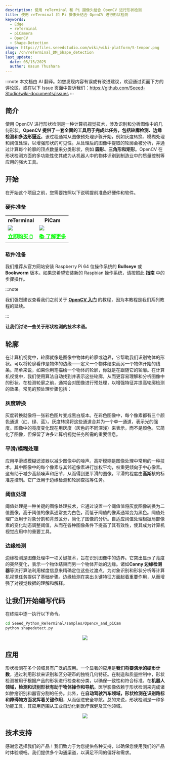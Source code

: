 ```yaml
---
description: 使用 reTerminal 和 Pi 摄像头结合 OpenCV 进行形状检测
title: 使用 reTerminal 和 Pi 摄像头结合 OpenCV 进行形状检测
keywords:
  - Edge
  - reTerminal 
  - piCamera
  - OpenCV
  - Shape-Detection
image: https://files.seeedstudio.com/wiki/wiki-platform/S-tempor.png
slug: /cn/reTerminal_DM_Shape_detection
last_update:
  date: 05/15/2025
  author: Kasun Thushara
---
```

:::note
本文档由 AI 翻译。如您发现内容有误或有改进建议，欢迎通过页面下方的评论区，或在以下 Issue 页面中告诉我们：https://github.com/Seeed-Studio/wiki-documents/issues
:::

## 简介

使用 OpenCV 进行形状检测是一种计算机视觉技术，涉及识别和分析图像中的几何形状。**OpenCV 提供了一套全面的工具用于完成此任务，包括轮廓检测、边缘检测和多边形逼近**。该过程通常从图像预处理步骤开始，例如灰度转换、模糊处理和阈值处理，以增强形状的可见性。从处理后的图像中提取的轮廓会被分析，并通过计算每个轮廓的顶点数量来分类形状，例如 **圆形、三角形和矩形**。OpenCV 在形状检测方面的多功能性使其成为从机器人中的物体识别到制造业中的质量控制等应用的强大工具。

## 开始

在开始这个项目之前，您需要按照以下说明提前准备好硬件和软件。

### 硬件准备

<div class="table-center">
	<table class="table-nobg">
    <tr class="table-trnobg">
      <th class="table-trnobg">reTerminal</th>
      <th class="table-trnobg">PiCam</th>
		</tr>
    <tr class="table-trnobg"></tr>
		<tr class="table-trnobg">
			<td class="table-trnobg"><div style={{textAlign:'center'}}><img src="https://files.seeedstudio.com/wiki/ReTerminal/frigate/reterminal.png" style={{width:300, height:'auto'}}/></div></td>
      <td class="table-trnobg"><div style={{textAlign:'center'}}><img src="https://files.seeedstudio.com/wiki/ReTerminal/Picam/picam2.jpg" style={{width:300, height:'auto'}}/></div></td>
		</tr>
    <tr class="table-trnobg"></tr>
		<tr class="table-trnobg">
			<td class="table-trnobg"><div class="get_one_now_container" style={{textAlign: 'center'}}><a class="get_one_now_item" href="https://www.seeedstudio.com/ReTerminal-with-CM4-p-4904.html?queryID=26220f25bcce77bc420c9c03059787c0&objectID=4904&indexName=bazaar_retailer_products">
              <strong><span><font color={'FFFFFF'} size={"4"}> 立即购买 🖱️</font></span></strong>
          </a></div></td>
      <td class="table-trnobg"><div class="get_one_now_container" style={{textAlign: 'center'}}><a class="get_one_now_item" href="https://wiki.seeedstudio.com/reTerminal-piCam/"><strong><span><font color={'FFFFFF'} size={"4"}>📚 了解更多</font></span></strong></a></div></td>
        </tr>
    </table>
    </div>

### 软件准备

我们推荐从官方网站安装 Raspberry Pi 64 位操作系统的 **Bullseye** 或 **Bookworm** 版本。如果您希望安装新的 Raspbian 操作系统，请按照此 [**指南**](https://wiki.seeedstudio.com/reTerminal/#flash-raspberry-pi-os-64-bit-ubuntu-os-or-other-os-to-emmc) 中的步骤操作。

:::note

我们强烈建议查看我们之前关于 [**OpenCV 入门**](https://wiki.seeedstudio.com/reTerminal_DM_opencv/) 的教程，因为本教程是我们系列教程的延续。

:::

**让我们讨论一些关于形状检测的技术术语。**

## 轮廓

在计算机视觉中，轮廓就像是图像中物体的轮廓或边界，它帮助我们识别物体的形状。可以将轮廓看作是物体的边缘——定义一个物体结束而另一个物体开始的线条。简单来说，如果你用笔描绘一个物体的轮廓，你就是在跟随它的轮廓。在计算机视觉中，我们使用算法自动找到并表示这些轮廓，从而更容易理解和分析图像中的形状。在检测轮廓之前，通常会对图像进行预处理，以增强特征并提高轮廓检测的效果。常见的预处理步骤包括：

### 灰度转换

灰度转换就像将一张彩色图片变成黑白版本。在彩色图像中，每个像素都有三个颜色通道（红、绿、蓝）。灰度转换将这些通道合并为一个单一通道，表示光的强度。图像中的亮度变化现在用灰度（灰色的不同深浅）来表示，而不是颜色。它简化了图像，但保留了许多计算机视觉任务所需的重要信息。

### 平滑/模糊处理

应用平滑或模糊滤波器以减少图像中的噪声。高斯模糊是图像处理中常用的一种技术，其中图像中的每个像素与其邻近像素进行加权平均，权重更倾向于中心像素。这有助于减少高频噪声和细节，从而得到更平滑的图像。平滑的程度由**高斯**核的标准差控制。它广泛用于边缘检测和轮廓查找等任务。

### 阈值处理

阈值处理是一种关键的图像处理技术，它通过设置一个阈值值将灰度图像转换为二值图像。高于阈值的像素通常变为白色，而低于阈值的像素通常变为黑色。阈值处理广泛用于对象分割和背景区分，简化了图像的分析。自适应阈值处理根据局部像素的变化动态调整阈值，从而在各种图像条件下提高了其有效性，使其成为计算机视觉应用中的重要工具。

### 边缘检测

边缘检测是图像处理中一项关键技术，旨在识别图像中的边界。它突出显示了亮度的突然变化，表示一个物体结束而另一个物体开始的边缘。诸如**Canny 边缘检测器**等流行算法利用梯度信息来精确定位这些过渡点，为对象识别和形状分析等计算机视觉任务提供了基础步骤。边缘检测在突出关键特征方面起着重要作用，从而增强了对视觉数据的理解和解释。

## 让我们开始编写代码

在终端中逐一执行以下命令。

 ```sh
cd Seeed_Python_ReTerminal/samples/Opencv_and_piCam
python shapedetect.py
 ```

<center><img width={800} src="https://files.seeedstudio.com/wiki/ReTerminal/opencv/shapedetection.png" /></center> 

## 应用

形状检测在多个领域具有广泛的应用。一个显著的应用是**我们将要演示的硬币计数**，通过利用形状来识别和区分硬币的独特几何特征。在制造和质量控制中，形状检测被用于根据产品的形状进行检查和分类，以确保一致性和符合标准。在**机器人领域，检测和识别形状有助于物体操作和导航**。医学影像依赖于形状检测来完成诸如肿瘤识别和器官分割的任务。此外，在**自动驾驶汽车领域，形状检测在识别路标和障碍物方面发挥着关键作用**，从而促进安全导航。总的来说，形状检测是一种多功能工具，其应用范围从工业自动化到医疗保健及其他领域。

<center><img width={800} src="https://files.seeedstudio.com/wiki/ReTerminal/opencv/coins1.PNG" /></center> 

## 技术支持

感谢您选择我们的产品！我们致力于为您提供各种支持，以确保您使用我们的产品时体验顺畅。我们提供多个沟通渠道，以满足不同的偏好和需求。

<div class="button_tech_support_container">
<a href="https://forum.seeedstudio.com/" class="button_forum"></a> 
<a href="https://www.seeedstudio.com/contacts" class="button_email"></a>
</div>

<div class="button_tech_support_container">
<a href="https://discord.gg/eWkprNDMU7" class="button_discord"></a> 
<a href="https://github.com/Seeed-Studio/wiki-documents/discussions/69" class="button_discussion"></a>
</div>